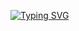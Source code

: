 <a href="https://git.io/typing-svg"><img src="https://readme-typing-svg.demolab.com?font=Fira+Code&pause=1000&color=FF81CE&width=435&lines=%F0%9F%91%8B%F0%9F%8F%BB+Welcome+to+my+personal+Hell." alt="Typing SVG" /></a>